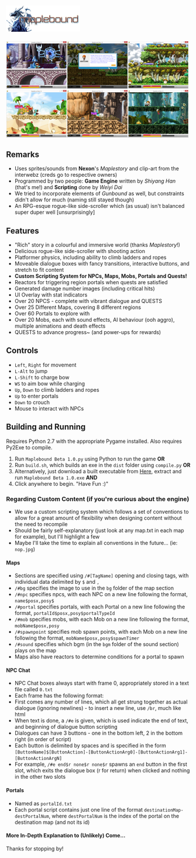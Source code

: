 # <img src="MapleBound/MapleBound.png" width = '40%'/>
<div>
<img src="ScreenShots/screenshot3.png" width = '33%'/><img src="ScreenShots/screenshot1.png" width = '33%'/><img src="ScreenShots/screenshot2.png" width = '33%'/>
</div>
<div>
<img src="ScreenShots/screenshot5.png" width = '33%'/><img src="ScreenShots/screenshot6.png" width = '33%'/><img src="ScreenShots/screenshot7.png" width = '33%'/>
</div>

## Remarks
- Uses sprites/sounds from **Nexon**'s *Maplestory* and clip-art from the interwebz (creds go to respective owners)
- Programmed by two people: **Game Engine** written by *Shiyang Han* (that's me!) and **Scripting** done by *Weiyi Dai*
- We tried to incorporate elements of *Gunbound* as well, but constraints didn't allow for much (naming still stayed though)
- An RPG-esque rogue-like side-scroller which (as usual) isn't balanced super duper well [unsurprisingly]

## Features
- "Rich" story in a colourful and immersive world (thanks *Maplestory*!)
- Delicious rogue-like side-scroller with shooting action
- Platformer physics, including ability to climb ladders and ropes
- Moveable dialogue boxes with fancy transitions, interactive buttons, and stretch to fit content
- **Custom Scripting System for NPCs, Maps, Mobs, Portals and Quests!**
- Reactors for triggering region portals when quests are satisfied
- Generated damage number images (including critical hits)
- UI Overlay with stat indicators
- Over 20 NPCS - complete with vibrant dialogue and QUESTS
- Over 25 Different Maps, covering 8 different regions
- Over 60 Portals to explore with
- Over 20 Mobs, each with sound effects, AI behaviour (ooh aggro), multiple animations and death effects
- QUESTS to advance progress~ (and power-ups for rewards)

## Controls
- `Left`, `Right` for movement
- `L-Alt` to jump
- `L-Shift` to charge bow
- `WS` to aim bow while charging
- `Up`, `Down` to climb ladders and ropes
- `Up` to enter portals
- `Down` to crouch
- Mouse to interact with NPCs

## Building and Running
Requires Python 2.7 with the appropriate Pygame installed. Also requires Py2Exe to compile.
1) Run `Maplebound Beta 1.0.py` using Python to run the game **OR**
2) Run `build.sh`, which builds an exe in the `dist` folder using `compile.py` **OR**
3) Alternatively, just download a built executable from [Here](https://www.mediafire.com/file/044n8wik8nq125n/MapleBound%20Beta%201.0.rar), extract and run `Maplebound Beta 1.0.exe` **AND**
4) Click anywhere to begin. "Have Fun :)"

### Regarding Custom Content (if you're curious about the engine)
- We use a custom scripting system which follows a set of conventions to allow for a great amount of flexibility when designing content without the need to recompile
- Should be fairly self-explanatory (just look at any map.txt in each map for example), but I'll highlight a few
- Maybe I'll take the time to explain all conventions in the future... (ie: `nop.jpg`)

#### Maps
- Sections are specified using `/#[TagName]` opening and closing tags, with individual data delimited by `$` and `,`
- `/#bg` specifies the image to use in the `bg` folder of the map section
- `/#npc` specifies npcs, with each NPC on a new line following the format, `name$posx,posy$`
- `/#portal` specifies portals, with each Portal on a new line following the format, `portalId$posx,posy$portalTypeId`
- `/#mob` specifies mobs, with each Mob on a new line following the format, `mobName$posx,posy`
- `/#spawnpoint` specifies mob spawn points, with each Mob on a new line following the format, `mobName$posx,posy$spawnTimer`
- `/#sound` specifies which bgm (in the `bgm` folder of the sound section) plays on the map
- Maps also have reactors to determine conditions for a portal to spawn

#### NPC Chat
- NPC Chat boxes always start with frame 0, appropriately stored in a text file called `0.txt`
- Each frame has the following format:
- First comes any number of lines, which all get strung together as actual dialogue (ignoring newlines) - to insert a new line, use `/br`, much like html
- When text is done, a `/#e` is given, which is used indicate the end of text, and beginning of dialogue button scripting
- Dialogues can have 3 buttons - one in the bottom left, 2 in the bottom right (in order of script)
- Each button is delimited by spaces and is specified in the form `[ButtonName]$[ButtonAction]-[ButtonActionArg0]-[ButtonActionArg1]-[ButtonActionArgN]`
- For example, `/#e end$r none$r none$r` spawns an `end` button in the first slot, which exits the dialogue box (r for return) when clicked and nothing in the other two slots

#### Portals
- Named as `portalId.txt`
- Each portal script contains just one line of the format `destinationMap-destPortalNum`, where `destPortalNum` is the index of the portal on the destination map (and not its id)

#### More In-Depth Explanation to (Unlikely) Come...
Thanks for stopping by!
